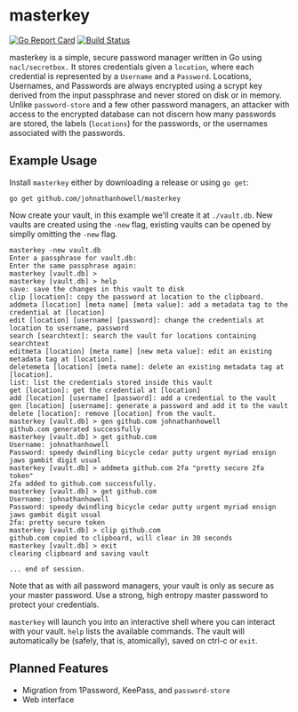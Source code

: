 # masterkey
[![Go Report Card](https://goreportcard.com/badge/github.com/johnathanhowell/masterkey)](https://goreportcard.com/report/github.com/johnathanhowell/masterkey)
[![Build Status](https://travis-ci.org/johnathanhowell/masterkey.svg?branch=master)](https://travis-ci.org/johnathanhowell/masterkey)

masterkey is a simple, secure password manager written in Go using `nacl/secretbox.` It stores credentials given a `location`, where each credential is represented by a `Username` and a `Password`. Locations, Usernames, and Passwords are always encrypted using a scrypt key derived from the input passphrase and never stored on disk or in memory. Unlike `password-store` and a few other password managers, an attacker with access to the encrypted database can not discern how many passwords are stored, the labels (`locations`) for the passwords, or the usernames associated with the passwords.

## Example Usage

Install `masterkey` either by downloading a release or using `go get`:

`go get github.com/johnathanhowell/masterkey`

Now create your vault, in this example we'll create it at `./vault.db`. New vaults are created using the `-new` flag, existing vaults can be opened by simplly omitting the `-new` flag.

```
masterkey -new vault.db
Enter a passphrase for vault.db:
Enter the same passphrase again:
masterkey [vault.db] >
masterkey [vault.db] > help
save: save the changes in this vault to disk
clip [location]: copy the password at location to the clipboard.
addmeta [location] [meta name] [meta value]: add a metadata tag to the credential at [location]
edit [location] [username] [password]: change the credentials at location to username, password
search [searchtext]: search the vault for locations containing searchtext
editmeta [location] [meta name] [new meta value]: edit an existing metadata tag at [location].
deletemeta [location] [meta name]: delete an existing metadata tag at [location].
list: list the credentials stored inside this vault
get [location]: get the credential at [location]
add [location] [username] [password]: add a credential to the vault
gen [location] [username]: generate a password and add it to the vault
delete [location]: remove [location] from the vault.
masterkey [vault.db] > gen github.com johnathanhowell
github.com generated successfully
masterkey [vault.db] > get github.com
Username: johnathanhowell
Password: speedy dwindling bicycle cedar putty urgent myriad ensign jaws gambit digit usual
masterkey [vault.db] > addmeta github.com 2fa "pretty secure 2fa token"
2fa added to github.com successfully.
masterkey [vault.db] > get github.com
Username: johnathanhowell
Password: speedy dwindling bicycle cedar putty urgent myriad ensign jaws gambit digit usual
2fa: pretty secure token
masterkey [vault.db] > clip github.com
github.com copied to clipboard, will clear in 30 seconds
masterkey [vault.db] > exit
clearing clipboard and saving vault

... end of session.
```

Note that as with all password managers, your vault is only as secure as your master password. Use a strong, high entropy master password to protect your credentials.

`masterkey` will launch you into an interactive shell where you can interact with your vault. `help` lists the available commands. The vault will automatically be (safely, that is, atomically), saved on ctrl-c or `exit`.

## Planned Features

- Migration from 1Password, KeePass, and `password-store`
- Web interface


